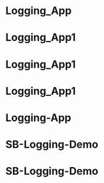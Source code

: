 # Logging_App
# Logging_App1
# Logging_App1
# Logging_App1
# Logging-App
# SB-Logging-Demo
# SB-Logging-Demo
